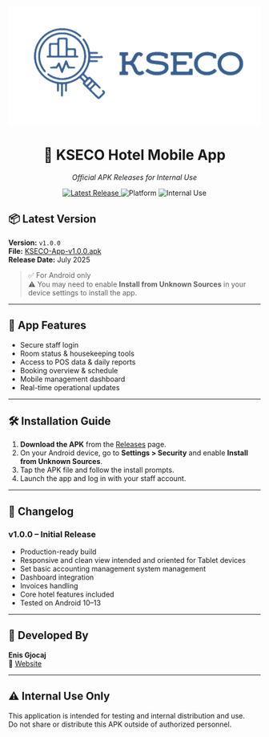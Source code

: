 <p align="center">
  <img src="assets/kseco.png" alt="KSECO Logo" width="740" />
</p>

<h1 align="center">📱 KSECO Hotel Mobile App</h1>
<p align="center"><em>Official APK Releases for Internal Use</em></p>

<p align="center">
  <a href="https://github.com/EnisGjocaj/KsecoHotel-App-Releases/releases/latest">
    <img src="https://img.shields.io/github/v/release/EnisGjocaj/KsecoHotel-App-Releases?label=latest%20release&style=for-the-badge" alt="Latest Release">
  </a>
  <img src="https://img.shields.io/badge/platform-Android-green?style=for-the-badge" alt="Platform">
  <img src="https://img.shields.io/badge/status-Internal%20Use%20Only-orange?style=for-the-badge" alt="Internal Use">
</p>

## 📦 Latest Version

**Version:** `v1.0.0`  
**File:** [KSECO-App-v1.0.0.apk](https://github.com/EnisGjocaj/KsecoHotel-App-Releases)  
**Release Date:** July 2025

> ✅ For Android only  
> ⚠️ You may need to enable **Install from Unknown Sources** in your device settings to install the app.

---

## 📲 App Features

-  Secure staff login
-  Room status & housekeeping tools
-  Access to POS data & daily reports
-  Booking overview & schedule
-  Mobile management dashboard
-  Real-time operational updates

---

## 🛠 Installation Guide

1. **Download the APK** from the [Releases](https://github.com/your-username/kseco-hotel-releases/releases/latest) page.
2. On your Android device, go to **Settings > Security** and enable **Install from Unknown Sources**.
3. Tap the APK file and follow the install prompts.
4. Launch the app and log in with your staff account.

---

## 🧾 Changelog

### v1.0.0 – Initial Release
- Production-ready build
- Responsive and clean view intended and oriented for Tablet devices
- Set basic accounting management system management
- Dashboard integration 
- Invoices handling
- Core hotel features included
- Tested on Android 10–13

---

## 🤝 Developed By

**Enis Gjocaj**  
🔗 [Website](https://enisgjocaj.pro)

---

## ⚠️ Internal Use Only

This application is intended for testing and internal distribution and use.  
Do not share or distribute this APK outside of authorized personnel.
